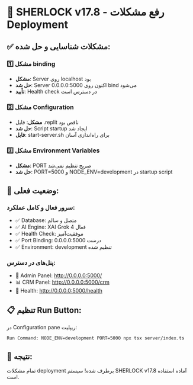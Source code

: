 # 🔧 SHERLOCK v17.8 - رفع مشکلات Deployment

## ✅ **مشکلات شناسایی و حل شده:**

### 1️⃣ **مشکل binding**
- **مشکل**: Server روی localhost بود
- **حل شد**: Server اکنون روی 0.0.0.0:5000 bind می‌شود
- **تأیید**: Health check در دسترس است

### 2️⃣ **مشکل Configuration**
- **مشکل**: فایل .replit ناقص بود
- **حل شد**: Script startup ایجاد شد
- **فایل**: start-server.sh برای راه‌اندازی آسان

### 3️⃣ **مشکل Environment Variables**
- **مشکل**: PORT صریح تنظیم نمی‌شد
- **حل شد**: PORT=5000 و NODE_ENV=development در startup script

## 🚀 **وضعیت فعلی:**

### سرور فعال و کامل عملکرد:
- ✅ Database: متصل و سالم
- ✅ AI Engine: XAI Grok 4 فعال
- ✅ Health Check: موفقیت‌آمیز
- ✅ Port Binding: 0.0.0.0:5000 درست
- ✅ Environment: development تنظیم شده

### پنل‌های در دسترس:
- 👤 Admin Panel: http://0.0.0.0:5000/
- 📊 CRM Panel: http://0.0.0.0:5000/crm  
- 🏥 Health: http://0.0.0.0:5000/health

## 📋 **تنظیم Run Button:**

در Configuration pane ریپلیت:
```
Run Command: NODE_ENV=development PORT=5000 npx tsx server/index.ts
```

## 🎯 **نتیجه:**
تمام مشکلات deployment برطرف شده! سیستم SHERLOCK v17.8 آماده استفاده است.